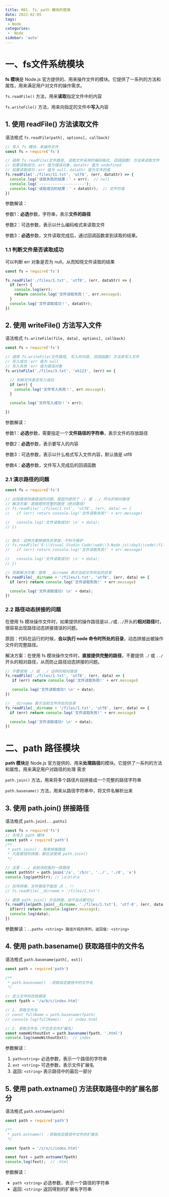 ```yaml
---
title: 001. fs、path 模块的使用
date: 2022-02-05
tags:
 - Node
categories:
 -  Node
sidebar: 'auto'
---
```


# 一、fs文件系统模块

**fs 模块**是 Node.js 官方提供的、用来操作文件的模块。它提供了一系列的方法和属性，用来满足用户对文件的操作需求。

 `fs.readFile()` 方法，用来**读取**指定文件中的内容

 `fs.writeFile()` 方法，用来向指定的文件中**写入**内容

## 1. 使用 readFile() 方法读取文件

语法格式 `fs.readFile(path[, options], callback)`

```js
// 导入 fs 模块，来操作文件
const fs = require('fs')

// 调用 fs.readFile(文件路径, 读取文件采用的编码格式, 回调函数) 方法来读取文件
// 如果读取成功，err 值为错误对象，dataStr 值为 undefined
// 如果读取成功：err 值为 null，dataStr 值为文件的值
fs.readFile('./files/11.txt', 'utf8', (err, dataStr) => {
  console.log('读取失败的结果：' + err);  // null
  console.log('--------------------');
  console.log('读取成功的结果：' + dataStr);  // 文件的值
})
```

参数解读：

参数1：**必选**参数，字符串，表示**文件的路径**

参数2：可选参数，表示以什么编码格式来读取文件

参数3：**必选**参数，文件读取完成后，通过回调函数拿到读取的结果。

### 1.1 判断文件是否读取成功

可以判断 err 对象是否为 null，从而知晓文件读取的结果

```js
const fs = require('fs')

fs.readFile('./files/1.txt', 'utf8', (err, dataStr) => {
  if (err) {
    console.log(err);
    return console.log('文件读取失败！', err.message);
  }
  console.log('文件读取成功！', dataStr);
})
```

## 2. 使用 writeFile() 方法写入文件 

语法格式 `fs.writeFile(file, data[, options], callback)`

```js
const fs = require('fs')

// 调用 fs.writeFile(文件路径, 写入的内容, 回调函数) 方法来写入文件
// 写入成功：err 值为 null
// 写入失败：err 值为错误对象
fs.writeFile('./files/3.txt', 'ok123', (err) => {

  // 判断文件是否写入成功
  if (err) {
    console.log('文件写入失败！', err.message);
  }

  console.log('文件写入成功！'+ err);

})
```

参数解读：

参数1：**必选**参数，需要指定一个**文件路径的字符串**，表示文件的存放路径

参数2：**必选**参数，表示要写入的内容

参数3：可选参数，表示以什么格式写入文件内容，默认值是 utf8

参数4：**必选**参数，文件写入完成后的回调函数

### 2.1 演示路径的问题

```js
const fs = require('fs')

// 出现路径拼接错误的问题，是因为提供了 ./ 或 ../ 开头的相对路径
// 解决方案：直接提供完整的路径（绝对路径）
// fs.readFile('./files/1.txt', 'utf8', (err, data) => {
//   if (err) return console.log('文件读取失败!' + err.message)

//   console.log('文件读取成功! \n' + data);
// })


// 缺点：这种方案移植性非常差，不利于维护
// fs.readFile('E:\\Visual Studio Code\\web\\3.Node.js\\day1\\code\\files\\1.txt', 'utf8', (err, data) => {
//   if (err) return console.log('文件读取失败!' + err.message)

//   console.log('文件读取成功! \n' + data);
// })

// 完美解决方案：使用 __dirname 表示当前文件所处的目录
fs.readFile(__dirname + '/files/1.txt', 'utf8', (err, data) => {
  if (err) return console.log('文件读取失败!' + err.message)

  console.log('文件读取成功! \n' + data);
})
```

### 2.2 路径动态拼接的问题

在使用 fs 模块操作文件时，如果提供的操作路径是以` ./ `或` ../ `开头的**相对路径**时，很容易出现路径动态拼接错误的问题。

原因：代码在运行的时候，**会以执行 node 命令时所处的目录**，动态拼接出被操作文件的完整路径。

解决方案：在使用 fs 模块操作文件时，**直接提供完整的路径**，不要提供 `./` 或 `../` 开头的相对路径，从而防止路径动态拼接的问题。

```js
// 不要使用 ./ 或 ../ 这样的相对路径
fs.readFile('./files/1.txt', 'utf8', (err, data) => {
   if (err) return console.log('文件读取失败!' + err.message)

   console.log('文件读取成功! \n' + data);
})

// __dirname 表示当前文件所处的目录
fs.readFile(__dirname + '/files/1.txt', 'utf8', (err, data) => {
  if (err) return console.log('文件读取失败!' + err.message)

  console.log('文件读取成功! \n' + data);
})
```

# 二、path 路径模块

**path 模块**是 Node.js 官方提供的、用来**处理路径**的模块。它提供了一系列的方法和属性，用来满足用户对路径的处理
需求

`path.join()` 方法，用来将多个路径片段拼接成一个完整的路径字符串

`path.basename()` 方法，用来从路径字符串中，将文件名解析出来

## 3. 使用 path.join() 拼接路径
语法格式 `path.join[...paths]`
```js
const fs = require('fs')
// 先导入 path 模块
const path = require('path')
/**
 * path.join()： 用来拼接路径
 * 凡是路径的拼接，都应该使用 path.join()
 */

// 注意：../ 会抵消前面的一层路径
const pathStr = path.join('/a', '/b/c', '../', './d', 'e')
console.log(pathStr); // \a\b\d\e

// 加号拼接，文件路径不能加 点 . !!
// fs.readFile(__dirname + '/files/1.txt')

// 使用 path.join() 方法拼接，加不加点都可以
fs.readFile(path.join(__dirname, './files/1.txt'), 'utf-8', (err, data) => {
  if(err) return console.log(err.message);
  console.log(data);
})
```
参数解读：`..paths <string> 路径片段的序列，返回值: <string>`

## 4. 使用 path.basename() 获取路径中的文件名
语法格式 `path.basename(path[, ext])`
```js
const path = require('path')

/**
 * path.basename() ：获取给定路径中的文件名
 */

// 定义文件的存放路径
const fpath = '/a/b/c/index.html'

// 1. 获取文件名
// const fullName = path.basename(fpath)
// console.log(fullName);   // index.html

// 2. 获取文件名（不包含文件扩展名）
const nameWithoutExt = path.basename(fpath, '.html')
console.log(nameWithoutExt);  // index
```
参数解读：
1. `path<string>` 必选参数，表示一个路径的字符串
2. `ext <string>` 可选参数，表示文件扩展名
3. 返回: `<string>` 表示路径中的最后一部分

## 5. 使用 path.extname() 方法获取路径中的扩展名部分
语法格式 `path.extname(path)`
```js
const path = require('path')

/**
 * path.extname() ：获取给定路径中文件的扩展名
 */

const fpath = '/z/x/c/index.html'

const fext = path.extname(fpath)
console.log(fext);  // .html
```
参数解读：
* `path <string>` 必选参数，表示一个路径的字符串
* 返回: `<string>` 返回得到的扩展名字符串
